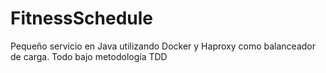 # FitnessSchedule

Pequeño servicio en Java utilizando Docker y Haproxy como balanceador de carga. Todo bajo metodología TDD
